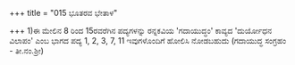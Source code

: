 +++
title = "015 ಭೂತರವ ಭೇತಾಳ"

+++
1)ಈ ಮೇಲಿನ 8 ರಿಂದ 15ರವರೆಗಿನ ಪದ್ಯಗಳನ್ನು ರನ್ನಕವಿಯ 'ಗದಾಯುದ್ಧಂ' ಕಾವ್ಯದ 'ದುರ್ಯೋಧನ ವಿಲಾಪಂ' ಎಂಬ ಭಾಗದ ಪದ್ಯ 1, 2, 3, 7, 11 ಇವುಗಳೊಂದಿಗೆ ಹೋಲಿಸಿ ನೋಡಬಹುದು (ಗದಾಯುದ್ಧ ಸಂಗ್ರಹಂ - ತೀ.ನಂ.ಶ್ರೀ)